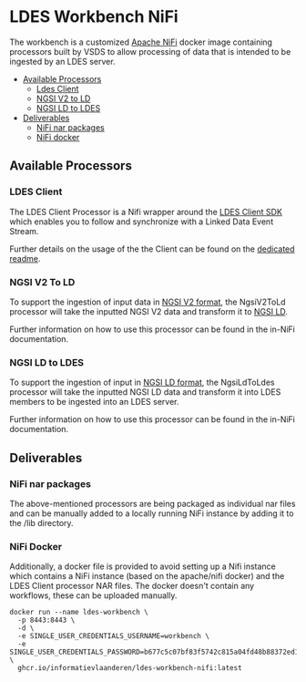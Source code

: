 # LDES Workbench NiFi

The workbench is a customized [Apache NiFi](https://nifi.apache.org) docker image containing processors built by VSDS to allow processing of data that is intended to be ingested by an LDES server.

- [Available Processors](#available-processors)
    - [Ldes Client](#ldes-client)
    - [NGSI V2 to LD](#ngsi-v2-to-ld)
    - [NGSI LD to LDES](#ngsi-ld-to-ldes)
- [Deliverables](#deliverables)
    - [NiFi nar packages](#nifi-nar-packages)
    - [NiFi docker](#nifi-docker)
    

## Available Processors

### LDES Client

The LDES Client Processor is a Nifi wrapper around the [LDES Client SDK](https://github.com/Informatievlaanderen/VSDS-LDESClient4J) which enables you to follow and synchronize with a Linked Data Event Stream.

Further details on the usage of the the Client can be found on the [dedicated readme](./ldes-client-wrappers-nifi/README.md).

### NGSI V2 To LD

To support the ingestion of input data in [NGSI V2 format](https://fiware-tutorials.readthedocs.io/en/stable/getting-started/), 
the NgsiV2ToLd processor will take the inputted NGSI V2 data and transform it to [NGSI LD](https://vloca-kennishub.vlaanderen.be/NGSI_(LD)).

Further information on how to use this processor can be found in the in-NiFi documentation.

### NGSI LD to LDES

To support the ingestion of input in [NGSI LD format](https://vloca-kennishub.vlaanderen.be/NGSI_(LD)), the NgsiLdToLdes 
processor will take the inputted NGSI LD data and transform it into LDES members to be ingested into an LDES server.

Further information on how to use this processor can be found in the in-NiFi documentation.

## Deliverables

### NiFi nar packages

The above-mentioned processors are being packaged as individual nar files and can be manually added to a 
locally running NiFi instance by adding it to the /lib directory.

### NiFi Docker 

Additionally, a docker file is provided to avoid setting up a Nifi instance which contains a NiFi instance 
(based on the apache/nifi docker) and the LDES Client processor NAR files. The docker doesn't contain any workflows, these can be uploaded manually.

```shell
docker run --name ldes-workbench \
  -p 8443:8443 \
  -d \
  -e SINGLE_USER_CREDENTIALS_USERNAME=workbench \
  -e SINGLE_USER_CREDENTIALS_PASSWORD=b677c5c07bf83f5742c815a04fd48b88372ed19f0e06c4d2f0bc5997ab4f0470 \
  ghcr.io/informatievlaanderen/ldes-workbench-nifi:latest
```